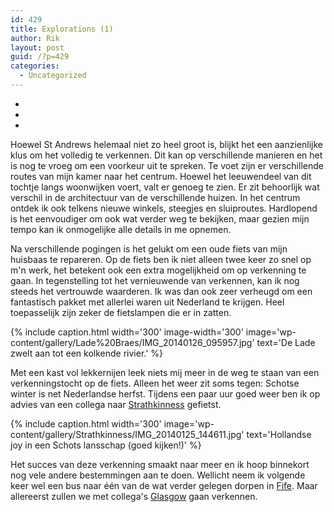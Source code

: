```yaml
---
id: 429
title: Explorations (1)
author: Rik
layout: post
guid: /?p=429
categories:
  - Uncategorized
---
```

-
-
-
Hoewel St Andrews helemaal niet zo heel groot is, blijkt het een aanzienlijke klus om het volledig te verkennen. Dit kan op verschillende manieren en het is nog te vroeg om een voorkeur uit te spreken. Te voet zijn er verschillende routes van mijn kamer naar het centrum. Hoewel het leeuwendeel van dit tochtje langs woonwijken voert, valt er genoeg te zien. Er zit behoorlijk wat verschil in de architectuur van de verschillende huizen. In het centrum ontdek ik ook telkens nieuwe winkels, steegjes en sluiproutes. Hardlopend is het eenvoudiger om ook wat verder weg te bekijken, maar gezien mijn tempo kan ik onmogelijke alle details in me opnemen.

Na verschillende pogingen is het gelukt om een oude fiets van mijn huisbaas te repareren. Op de fiets ben ik niet alleen twee keer zo snel op m'n werk, het betekent ook een extra mogelijkheid om op verkenning te gaan. In tegenstelling tot het vernieuwende van verkennen, kan ik nog steeds het vertrouwde waarderen. Ik was dan ook zeer verheugd om een fantastisch pakket met allerlei waren uit Nederland te krijgen. Heel toepasselijk zijn zeker de fietslampen die er in zatten.

{% include caption.html
    width='300'
    image-width='300'
    image='wp-content/gallery/Lade%20Braes/IMG_20140126_095957.jpg'
    text='De Lade zwelt aan tot een kolkende rivier.'
%}

Met een kast vol lekkernijen leek niets mij meer in de weg te staan van een verkenningstocht op de fiets. Alleen het weer zit soms tegen: Schotse winter is net Nederlandse herfst. Tijdens een paar uur goed weer ben ik op advies van een collega naar [Strathkinness](/?ai1ec_event=strathkinness&instance_id= "Strathkinness") gefietst.

{% include caption.html
    width='300'
    image='wp-content/gallery/Strathkinness/IMG_20140125_144611.jpg' 
    text='Hollandse joy in een Schots lansschap (goed kijken!)'
%}

Het succes van deze verkenning smaakt naar meer en ik hoop binnekort nog vele andere bestemmingen aan te doen. Wellicht neem ik volgende keer wel een bus naar één van de wat verder gelegen dorpen in [Fife](/?page_id=348 "Map"). Maar allereerst zullen we met collega's [Glasgow](/?ai1ec_event=glasgow&instance_id= "Glasgow") gaan verkennen.